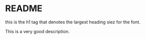 <h1>README</h1> this is the h1 tag that denotes the largest heading siez for the font.

<p>This is a very good description.</p>
